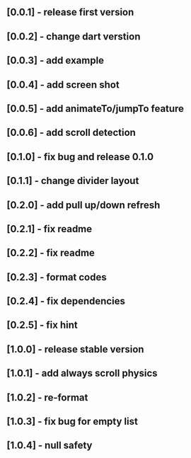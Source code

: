 ## [0.0.1] - release first version
## [0.0.2] - change dart verstion
## [0.0.3] - add example
## [0.0.4] - add screen shot
## [0.0.5] - add animateTo/jumpTo feature
## [0.0.6] - add scroll detection
## [0.1.0] - fix bug and release 0.1.0
## [0.1.1] - change divider layout
## [0.2.0] - add pull up/down refresh
## [0.2.1] - fix readme
## [0.2.2] - fix readme
## [0.2.3] - format codes
## [0.2.4] - fix dependencies
## [0.2.5] - fix hint
## [1.0.0] - release stable version
## [1.0.1] - add always scroll physics
## [1.0.2] - re-format
## [1.0.3] - fix bug for empty list
## [1.0.4] - null safety